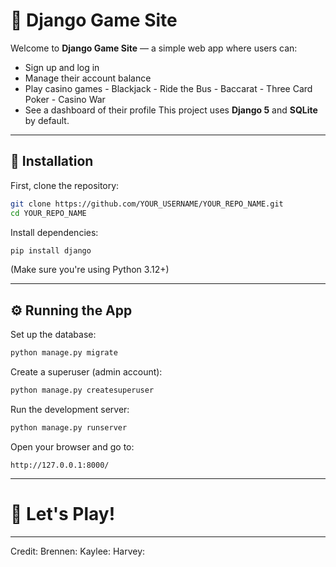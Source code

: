 # 🎩 Django Game Site

Welcome to **Django Game Site** — a simple web app where users can:

- Sign up and log in
- Manage their account balance
- Play casino games
        - Blackjack
        - Ride the Bus
        - Baccarat
        - Three Card Poker
        - Casino War
- See a dashboard of their profile
This project uses **Django 5** and **SQLite** by default.

---

## 🚀 Installation

First, clone the repository:

```bash
git clone https://github.com/YOUR_USERNAME/YOUR_REPO_NAME.git
cd YOUR_REPO_NAME
```

Install dependencies:

```bash
pip install django
```

(Make sure you're using Python 3.12+)

---

## ⚙️ Running the App

Set up the database:

```bash
python manage.py migrate
```

Create a superuser (admin account):

```bash
python manage.py createsuperuser
```

Run the development server:

```bash
python manage.py runserver
```

Open your browser and go to:

```
http://127.0.0.1:8000/
```

---

# 🎯 Let's Play!

---


Credit:
Brennen:
Kaylee:
Harvey:
